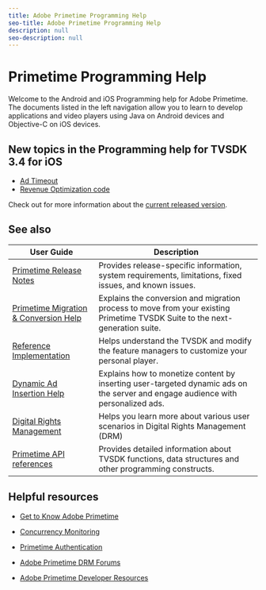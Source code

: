 ```yaml
---
title: Adobe Primetime Programming Help
seo-title: Adobe Primetime Programming Help
description: null
seo-description: null
---
```


# Primetime Programming Help

Welcome to the Android and iOS Programming help for Adobe Primetime. The documents listed in the left navigation allow you to learn to develop applications and video players using Java on Android devices and Objective-C on iOS devices.

## New topics in the Programming help for TVSDK 3.4 for iOS

* [Ad Timeout](tvsdk-3.4-for-ios/ios-3.4-advertising/ios-3.4-ad-timeout.md)
* [Revenue Optimization code](tvsdk-3.4-for-ios/ios-3.4-notification-codes/c-ios-notification-codes/ios-3.4-revenue-optimization.md)

Check out for more information about the [current released version](tvsdk-3.4-for-ios/ios-3.4-introduction/ios-3.4-overview/ios-3.4-overview.md).

## See also

| User Guide | Description |
|--- |--- |
| [Primetime Release Notes](/help/release-notes/home.md) | Provides release-specific information, system requirements, limitations, fixed issues, and known issues. |
| [Primetime Migration & Conversion Help](/help/migration-guides/home.md) | Explains the conversion and migration process to move from your existing Primetime TVSDK Suite to the next-generation suite.   |
| [Reference Implementation](/help/android-1.4-reference-implementation/home.md) | Helps understand the TVSDK and modify the feature managers to customize your personal player. |
| [Dynamic Ad Insertion Help](/help/dynamic-ad-insertion/home.md) | Explains how to monetize content by inserting user-targeted dynamic ads on the server and engage audience with personalized ads. |
| [Digital Rights Management](help\digital-rights-management\home.md) | Helps you learn more about various user scenarios in Digital Rights Management (DRM) |
| [Primetime API references](/help/api-references.md) | Provides detailed information about TVSDK functions, data structures and other programming constructs. |

## Helpful resources

* [Get to Know Adobe Primetime](https://www.adobe.com/in/marketing/primetime.html)

* [Concurrency Monitoring](https://tve.helpdocsonline.com/concurrency-monitoring-introduction)

* [Primetime Authentication](https://tve.helpdocsonline.com/home)

* [Adobe Primetime DRM Forums](https://forums.adobe.com/community/adobe_access)

* [Adobe Primetime Developer Resources](https://www.adobe.com/devnet/primetime.html)
